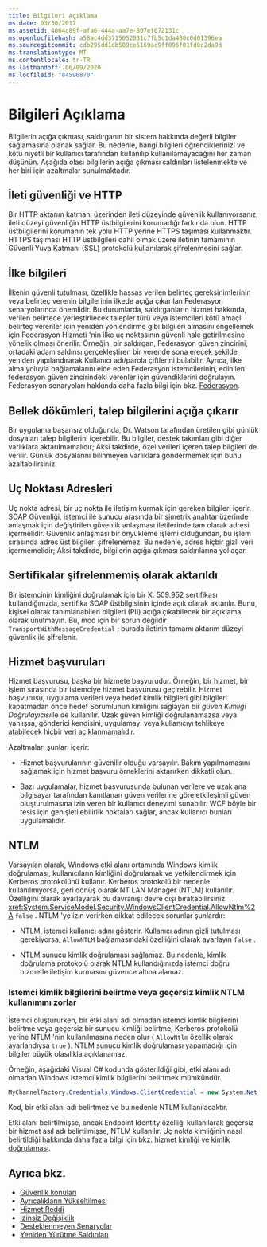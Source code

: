```yaml
---
title: Bilgileri Açıklama
ms.date: 03/30/2017
ms.assetid: 4064c89f-afa6-444a-aa7e-807ef072131c
ms.openlocfilehash: a58ac4dd3715052031c7fb5c1da480c0d01396ea
ms.sourcegitcommit: cdb295dd1db589ce5169ac9ff096f01fd0c2da9d
ms.translationtype: MT
ms.contentlocale: tr-TR
ms.lasthandoff: 06/09/2020
ms.locfileid: "84596870"
---
```

# <a name="information-disclosure"></a>Bilgileri Açıklama

Bilgilerin açığa çıkması, saldırganın bir sistem hakkında değerli bilgiler sağlamasına olanak sağlar. Bu nedenle, hangi bilgileri öğrendiklerinizi ve kötü niyetli bir kullanıcı tarafından kullanılıp kullanılamayacağını her zaman düşünün. Aşağıda olası bilgilerin açığa çıkması saldırıları listelenmekte ve her biri için azaltmalar sunulmaktadır.

## <a name="message-security-and-http"></a>İleti güvenliği ve HTTP

Bir HTTP aktarım katmanı üzerinden ileti düzeyinde güvenlik kullanıyorsanız, ileti düzeyi güvenliğin HTTP üstbilgilerini korumadığı farkında olun. HTTP üstbilgilerini korumanın tek yolu HTTP yerine HTTPS taşıması kullanmaktır. HTTPS taşıması HTTP üstbilgileri dahil olmak üzere iletinin tamamının Güvenli Yuva Katmanı (SSL) protokolü kullanılarak şifrelenmesini sağlar.

## <a name="policy-information"></a>İlke bilgileri

İlkenin güvenli tutulması, özellikle hassas verilen belirteç gereksinimlerinin veya belirteç verenin bilgilerinin ilkede açığa çıkarılan Federasyon senaryolarında önemlidir. Bu durumlarda, saldırganların hizmet hakkında, verilen belirtece yerleştirilecek talepler türü veya istemcileri kötü amaçlı belirteç verenler için yeniden yönlendirme gibi bilgileri almasını engellemek için Federasyon Hizmeti 'nin ilke uç noktasının güvenli hale getirilmesine yönelik olması önerilir. Örneğin, bir saldırgan, Federasyon güven zincirini, ortadaki adam saldırısı gerçekleştiren bir verende sona erecek şekilde yeniden yapılandırarak Kullanıcı adı/parola çiftlerini bulabilir. Ayrıca, ilke alma yoluyla bağlamalarını elde eden Federasyon istemcilerinin, edinilen federasyon güven zincirindeki verenler için güvendiklerini doğrulayın. Federasyon senaryoları hakkında daha fazla bilgi için bkz. [Federasyon](federation.md).

## <a name="memory-dumps-can-reveal-claim-information"></a>Bellek dökümleri, talep bilgilerini açığa çıkarır

Bir uygulama başarısız olduğunda, Dr. Watson tarafından üretilen gibi günlük dosyaları talep bilgilerini içerebilir. Bu bilgiler, destek takımları gibi diğer varlıklara aktarılmamalıdır; Aksi takdirde, özel verileri içeren talep bilgileri de verilir. Günlük dosyalarını bilinmeyen varlıklara göndermemek için bunu azaltabilirsiniz.

## <a name="endpoint-addresses"></a>Uç Noktası Adresleri

Uç nokta adresi, bir uç nokta ile iletişim kurmak için gereken bilgileri içerir. SOAP Güvenliği, istemci ile sunucu arasında bir simetrik anahtar üzerinde anlaşmak için değiştirilen güvenlik anlaşması iletilerinde tam olarak adresi içermelidir. Güvenlik anlaşması bir önyükleme işlemi olduğundan, bu işlem sırasında adres üst bilgileri şifrelenemez. Bu nedenle, adres hiçbir gizli veri içermemelidir; Aksi takdirde, bilgilerin açığa çıkması saldırılarına yol açar.

## <a name="certificates-transferred-unencrypted"></a>Sertifikalar şifrelenmemiş olarak aktarıldı

Bir istemcinin kimliğini doğrulamak için bir X. 509.952 sertifikası kullandığınızda, sertifika SOAP üstbilgisinin içinde açık olarak aktarılır. Bunu, kişisel olarak tanımlanabilen bilgileri (PII) açığa çıkabilecek bir açıklama olarak unutmayın. Bu, mod için bir sorun değildir `TransportWithMessageCredential` ; burada iletinin tamamı aktarım düzeyi güvenlik ile şifrelenir.

## <a name="service-references"></a>Hizmet başvuruları

Hizmet başvurusu, başka bir hizmete başvurudur. Örneğin, bir hizmet, bir işlem sırasında bir istemciye hizmet başvurusu geçirebilir. Hizmet başvurusu, uygulama verileri veya hedef kimlik bilgileri gibi bilgileri kapatmadan önce hedef Sorumlunun kimliğini sağlayan bir *güven Kimliği Doğrulayıcısı*ile de kullanılır. Uzak güven kimliği doğrulanamazsa veya yanlışsa, gönderici kendisini, uygulamayı veya kullanıcıyı tehlikeye atabilecek hiçbir veri açıklanmamalıdır.

Azaltmaları şunları içerir:

- Hizmet başvurularının güvenilir olduğu varsayılır. Bakım yapılmamasını sağlamak için hizmet başvuru örneklerini aktarırken dikkatli olun.

- Bazı uygulamalar, hizmet başvurusunda bulunan verilere ve uzak ana bilgisayar tarafından kanıtlanan güven verilerine göre etkileşimli güven oluşturulmasına izin veren bir kullanıcı deneyimi sunabilir. WCF böyle bir tesis için genişletilebilirlik noktaları sağlar, ancak kullanıcı bunları uygulamalıdır.

## <a name="ntlm"></a>NTLM

Varsayılan olarak, Windows etki alanı ortamında Windows kimlik doğrulaması, kullanıcıların kimliğini doğrulamak ve yetkilendirmek için Kerberos protokolünü kullanır. Kerberos protokolü bir nedenle kullanılmıyorsa, geri dönüş olarak NT LAN Manager (NTLM) kullanılır. Özelliğini olarak ayarlayarak bu davranışı devre dışı bırakabilirsiniz <xref:System.ServiceModel.Security.WindowsClientCredential.AllowNtlm%2A> `false` . NTLM 'ye izin verirken dikkat edilecek sorunlar şunlardır:

- NTLM, istemci kullanıcı adını gösterir. Kullanıcı adının gizli tutulması gerekiyorsa, `AllowNTLM` bağlamasındaki özelliğini olarak ayarlayın `false` .

- NTLM sunucu kimlik doğrulaması sağlamaz. Bu nedenle, kimlik doğrulama protokolü olarak NTLM kullandığınızda istemci doğru hizmetle iletişim kurmasını güvence altına alamaz.

### <a name="specifying-client-credentials-or-invalid-identity-forces-ntlm-usage"></a>Istemci kimlik bilgilerini belirtme veya geçersiz kimlik NTLM kullanımını zorlar

İstemci oluştururken, bir etki alanı adı olmadan istemci kimlik bilgilerini belirtme veya geçersiz bir sunucu kimliği belirtme, Kerberos protokolü yerine NTLM 'nin kullanılmasına neden olur ( `AllowNtlm` özellik olarak ayarlandıysa `true` ). NTLM sunucu kimlik doğrulaması yapamadığı için bilgiler büyük olasılıkla açıklanamaz.

Örneğin, aşağıdaki Visual C# kodunda gösterildiği gibi, etki alanı adı olmadan Windows istemci kimlik bilgilerini belirtmek mümkündür.

```csharp
MyChannelFactory.Credentials.Windows.ClientCredential = new System.Net.NetworkCredential("username", "password");
```

Kod, bir etki alanı adı belirtmez ve bu nedenle NTLM kullanılacaktır.

Etki alanı belirtilmişse, ancak Endpoint Identity özelliği kullanılarak geçersiz bir hizmet asıl adı belirtilmişse, NTLM kullanılır. Uç nokta kimliğinin nasıl belirtildiği hakkında daha fazla bilgi için bkz. [hizmet kimliği ve kimlik doğrulaması](service-identity-and-authentication.md).

## <a name="see-also"></a>Ayrıca bkz.

- [Güvenlik konuları](security-considerations-in-wcf.md)
- [Ayrıcalıkların Yükseltilmesi](elevation-of-privilege.md)
- [Hizmet Reddi](denial-of-service.md)
- [İzinsiz Değişiklik](tampering.md)
- [Desteklenmeyen Senaryolar](unsupported-scenarios.md)
- [Yeniden Yürütme Saldırıları](replay-attacks.md)
